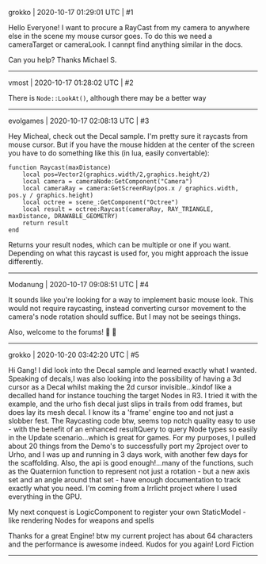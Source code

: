 grokko | 2020-10-17 01:29:01 UTC | #1

Hello Everyone!
  I want to procure a RayCast from my camera to anywhere else in the scene my mouse cursor goes.
To do this we need a cameraTarget or cameraLook. I cannpt find anything similar in the docs.

Can you help?
Thanks
Michael S.

-------------------------

vmost | 2020-10-17 01:28:02 UTC | #2

There is `Node::LookAt()`, although there may be a better way

-------------------------

evolgames | 2020-10-17 02:08:13 UTC | #3

Hey Micheal, check out the Decal sample. I'm pretty sure it raycasts from mouse cursor.
But if you have the mouse hidden at the center of the screen you have to do something like this (in lua, easily convertable):
```
function Raycast(maxDistance)
	local pos=Vector2(graphics.width/2,graphics.height/2)
    local camera = cameraNode:GetComponent("Camera")
    local cameraRay = camera:GetScreenRay(pos.x / graphics.width, pos.y / graphics.height)
    local octree = scene_:GetComponent("Octree")
    local result = octree:Raycast(cameraRay, RAY_TRIANGLE, maxDistance, DRAWABLE_GEOMETRY)
	return result
end
```

Returns your result nodes, which can be multiple or one if you want.
Depending on what this raycast is used for, you might approach the issue differently.

-------------------------

Modanung | 2020-10-17 09:08:51 UTC | #4

It sounds like you're looking for a way to implement basic mouse look. This would not require raycasting, instead converting cursor movement to the camera's node rotation should suffice. But I may not be seeings things.

Also, welcome to the forums! :confetti_ball: :slightly_smiling_face:

-------------------------

grokko | 2020-10-20 03:42:20 UTC | #5

Hi Gang!
   I did look into the Decal sample and learned exactly what I wanted.
Speaking of decals,I was also looking into the possibility of having a 3d cursor as a Decal  whilst making the 2d cursor invisible...kindof like a decalled hand for instance touching the target Nodes in R3. I tried it with the example, and the urho fish decal just slips in trails from odd frames, but does lay its mesh decal. I know its a 'frame' engine too and not just a slobber fest. The Raycasting code btw, seems top notch quality easy to use - with the benefit of an enhanced resultQuery to query Node types so easily in the Update scenario...which is great for games.
  For my purposes, I pulled about 20 things from the Demo's to successfully port my 2project over to Urho, and I was up and running in 3 days work, with another few days for the scaffolding.
  Also, the api is good enough!...many of the functions, such as the Quaternion function to represent not just a rotation - but a new axis set and an angle around that set - have enough documentation to track exactly what you need. I'm coming from a Irrlicht project where I used everything in the GPU. 

My next conquest is LogicComponent to register your own StaticModel - like rendering Nodes for weapons and spells

Thanks for a great Engine!
btw my current project has about 64 characters and the performance is awesome indeed.
Kudos for you again!
Lord Fiction

-------------------------

